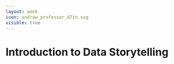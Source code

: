 ```yaml
---
layout: week
icon: undraw_professor_d7zn.svg
visible: true
---
```


# Introduction to Data Storytelling


